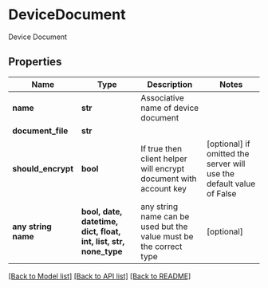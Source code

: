 # DeviceDocument

Device Document

## Properties
Name | Type | Description | Notes
------------ | ------------- | ------------- | -------------
**name** | **str** | Associative name of device document | 
**document_file** | **str** |  | 
**should_encrypt** | **bool** | If true then client helper will encrypt document with account key | [optional]  if omitted the server will use the default value of False
**any string name** | **bool, date, datetime, dict, float, int, list, str, none_type** | any string name can be used but the value must be the correct type | [optional]

[[Back to Model list]](../README.md#documentation-for-models) [[Back to API list]](../README.md#documentation-for-api-endpoints) [[Back to README]](../README.md)


